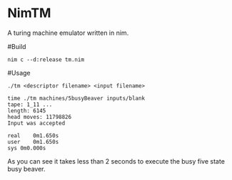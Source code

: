 # NimTM
A turing machine emulator written in nim.

#Build
```
nim c --d:release tm.nim
```

#Usage


```
./tm <descriptor filename> <input filename>
```

```
time ./tm machines/5busyBeaver inputs/blank
tape: 1_11 ...
length: 6145
head moves: 11798826
Input was accepted

real	0m1.650s
user	0m1.650s
sys	0m0.000s
```

As you can see it takes less than 2 seconds to execute the busy five state busy beaver.



